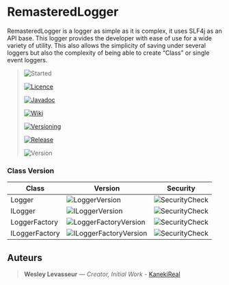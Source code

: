 [Started]: https://img.shields.io/static/v1?label=Started&message=04-25-2021&style=for-the-badge&color=blue

[Licence]: https://img.shields.io/static/v1?label=Licence&message=Apache-2.0%20License&style=for-the-badge&color=lightgrey

[Javadoc]: https://img.shields.io/static/v1?label=Javadoc&message=View&style=for-the-badge&color=C14DFF

[Wiki]: https://img.shields.io/static/v1?label=Wiki&message=View&style=for-the-badge&color=FF4D4D

[Versioning]: https://img.shields.io/static/v1?label=Versioning&message=View&style=for-the-badge&color=ff69b4

[Release]: https://img.shields.io/static/v1?label=Release&message=v1.1.1&style=for-the-badge&color=red

[Version]: https://img.shields.io/static/v1?label=Version&message=1.1.1&style=for-the-badge&color=light_green

[SecurityCheck]: https://img.shields.io/static/v1?label=Security&message=&check;&style=for-the-badge&color=light_green

[SecurityUncheck]: https://img.shields.io/static/v1?label=Security&message=&cross;&style=for-the-badge&color=red

[LoggerVersion]: https://img.shields.io/static/v1?label=Version&message=1.1.1&style=for-the-badge&color=light_green

[ILoggerVersion]: https://img.shields.io/static/v1?label=Version&message=1.1.1&style=for-the-badge&color=light_green

[LoggerFactoryVersion]: https://img.shields.io/static/v1?label=Version&message=1.1.1&style=for-the-badge&color=light_green

[ILoggerFactoryVersion]: https://img.shields.io/static/v1?label=Version&message=1.1.1&style=for-the-badge&color=light_green

# RemasteredLogger

RemasteredLogger is a logger as simple as it is complex, it uses SLF4j as an API base. This logger provides the
developer with ease of use for a wide variety of utility. This also allows the simplicity of saving under several
loggers but also the complexity of being able to create “Class” or single event loggers.


> ![Started][]
>
> [ ![Licence][] ](https://github.com/Etsuko-Network/API-Java/blob/main/LICENCE)
>
> [ ![Javadoc][] ](https://kanekireal.github.io/RemasteredLogger/)
>
> [ ![Wiki][] ](https://github.com/kanekireal/RemasteredLogger/wiki)
>
> [ ![Versioning][] ](http://semver.org/)
>
>  [ ![Release][] ](https://github.com/kanekireal/RemasteredLogger/releases)
>
> ![Version][]

### Class Version

| Class | Version | Security |
| ------ | ------ | ------ |
| Logger | ![LoggerVersion][] | ![SecurityCheck][] |
| ILogger | ![ILoggerVersion][] | ![SecurityCheck][] |
| LoggerFactory | ![LoggerFactoryVersion][] | ![SecurityCheck][] |
| ILoggerFactory | ![ILoggerFactoryVersion][] | ![SecurityCheck][] |

## Auteurs

> **Wesley Levasseur** — *Creator, Initial Work* - [KanekiReal](https://github.com/kanekireal)
